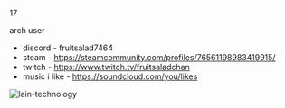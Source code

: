 17

arch user

- discord - fruitsalad7464
- steam - https://steamcommunity.com/profiles/76561198983419915/
- twitch - https://www.twitch.tv/fruitsaladchan
- music i like - https://soundcloud.com/you/likes

![lain-technology](https://github.com/fruitsaladchan/fruitsaladchan/assets/124645742/58c0af41-d69f-4b89-9f31-7652b2d1934b)
